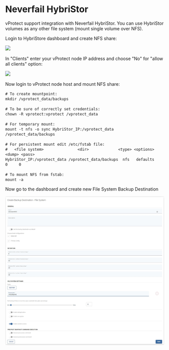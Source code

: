 # Neverfail HybriStor

vProtect support integration with Neverfail HybriStor. You can use HybriStor volumes as any other file system \(mount single volume over NFS\).

Login to HybriStore dashboard and create NFS share:

![](../../../.gitbook/assets/deduplication-appliances-hybristor-nfs-share.jpg)

In "Clients" enter your vProtect node IP address and choose "No" for "allow all clients" option:

![](../../../.gitbook/assets/deduplication-appliances-hybristor-nfs-share-2.jpg)

Now login to vProtect node host and mount NFS share:

```text
# To create mountpoint:
mkdir /vprotect_data/backups

# To be sure of correctly set credentials:
chown -R vprotect:vprotect /vprotect_data

# For temporary mount:
mount -t nfs -o sync HybriStor_IP:/vprotect_data /vprotect_data/backups

# For persistent mount edit /etc/fstab file:
#   <file system>               <dir>             <type> <options> <dump> <pass>
HybriStor_IP:/vprotect_data /vprotect_data/backups  nfs   defaults    0     0

# To mount NFS from fstab:
mount -a
```

Now go to the dashboard and create new File System Backup Destination

![](../../../.gitbook/assets/backup-destinations-file-system-nfs-mount%20%282%29%20%282%29%20%282%29.jpg)

